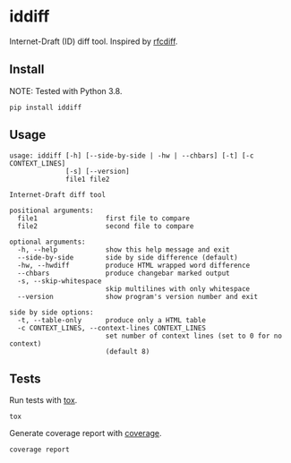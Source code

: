 # iddiff
Internet-Draft (ID) diff tool. Inspired by
[rfcdiff](https://tools.ietf.org/rfcdiff).

## Install

NOTE: Tested with Python 3.8.

```
pip install iddiff
```

## Usage
```
usage: iddiff [-h] [--side-by-side | -hw | --chbars] [-t] [-c CONTEXT_LINES]
              [-s] [--version]
              file1 file2

Internet-Draft diff tool

positional arguments:
  file1                 first file to compare
  file2                 second file to compare

optional arguments:
  -h, --help            show this help message and exit
  --side-by-side        side by side difference (default)
  -hw, --hwdiff         produce HTML wrapped word difference
  --chbars              produce changebar marked output
  -s, --skip-whitespace
                        skip multilines with only whitespace
  --version             show program's version number and exit

side by side options:
  -t, --table-only      produce only a HTML table
  -c CONTEXT_LINES, --context-lines CONTEXT_LINES
                        set number of context lines (set to 0 for no context)
                        (default 8)
```

## Tests

Run tests with [tox](https://tox.wiki/).
```
tox
```

Generate coverage report with [coverage](https://github.com/nedbat/coveragepy).
```
coverage report
```
